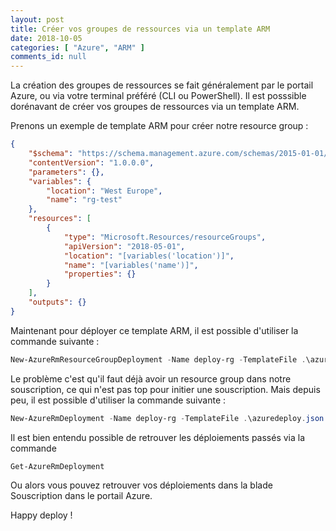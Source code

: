 ```yaml
---
layout: post
title: Créer vos groupes de ressources via un template ARM
date: 2018-10-05
categories: [ "Azure", "ARM" ]
comments_id: null 
---
```


La création des groupes de ressources se fait généralement par le portail Azure, ou via votre terminal préféré (CLI ou PowerShell). Il est posssible dorénavant de créer vos groupes de ressources via un template ARM.

Prenons un exemple de template ARM pour créer notre resource group :

```json
{
    "$schema": "https://schema.management.azure.com/schemas/2015-01-01/deploymentTemplate.json#",
    "contentVersion": "1.0.0.0",
    "parameters": {},
    "variables": {
        "location": "West Europe",
        "name": "rg-test"
    },
    "resources": [
        {
            "type": "Microsoft.Resources/resourceGroups",
            "apiVersion": "2018-05-01",
            "location": "[variables('location')]",
            "name": "[variables('name')]",
            "properties": {}
        }
    ],
    "outputs": {}
}
```

Maintenant pour déployer ce template ARM, il est possible d'utiliser la commande suivante :

```powershell
New-AzureRmResourceGroupDeployment -Name deploy-rg -TemplateFile .\azuredeploy.json -ResourceGroupName existing-rg
```

Le problème c'est qu'il faut déjà avoir un resource group dans notre souscription, ce qui n'est pas top pour initier une souscription.
Mais depuis peu, il est possible d'utiliser la commande suivante :

```powershell
New-AzureRmDeployment -Name deploy-rg -TemplateFile .\azuredeploy.json
```

Il est bien entendu possible de retrouver les déploiements passés via la commande

```powershell
Get-AzureRmDeployment
```

Ou alors vous pouvez retrouver vos déploiements dans la blade Souscription dans le portail Azure.

Happy deploy !
